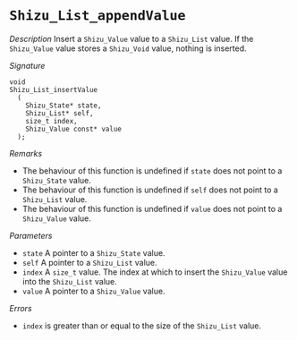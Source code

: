# `Shizu_List_appendValue`

*Description*
Insert a `Shizu_Value` value to a `Shizu_List` value.
If the `Shizu_Value` value stores a `Shizu_Void` value, nothing is inserted.

*Signature*
```
void
Shizu_List_insertValue
  (
    Shizu_State* state,
    Shizu_List* self,
    size_t index,
    Shizu_Value const* value
  );
```

*Remarks*
- The behaviour of this function is undefined if `state` does not point to a `Shizu_State` value.
- The behaviour of this function is undefined if `self` does not point to a `Shizu_List` value.
- The behaviour of this function is undefined if `value` does not point to a `Shizu_Value` value.

*Parameters*
- `state` A pointer to a `Shizu_State` value.
- `self` A pointer to a `Shizu_List` value.
- `index` A `size_t` value. The index at which to insert the `Shizu_Value` value into the `Shizu_List` value.
- `value` A pointer to a `Shizu_Value` value.

*Errors*
- `index` is greater than or equal to the size of the `Shizu_List` value.
